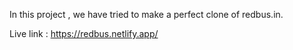 
In this project , we have tried to make a perfect clone of redbus.in.

Live link : https://redbus.netlify.app/
